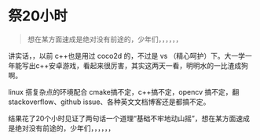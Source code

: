 # 祭20小时

> 想在某方面速成是绝对没有前途的，少年们，，，，，，

讲实话，，以前 c++也是用过 coco2d 的，不过是 vs （精心呵护）下。大一学一年能写出c++安卓游戏，看起来很厉害，其实这两天一看，明明水的一比渣成狗啊。


linux 搭复杂点的环境配合 cmake搞不定，c++搞不定，opencv 搞不定，翻 stackoverflow、github issue、各种英文文档博客还是都搞不定。


结果花了20个小时见证了两句话一个道理“基础不牢地动山摇”，想在某方面速成是绝对没有前途的，少年们，，，，，，

